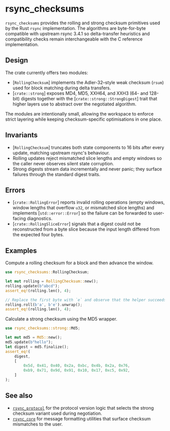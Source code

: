 # rsync_checksums

`rsync_checksums` provides the rolling and strong checksum primitives used by the
Rust `rsync` implementation. The algorithms are byte-for-byte compatible with
upstream rsync 3.4.1 so delta-transfer heuristics and compatibility checks remain
interchangeable with the C reference implementation.

## Design

The crate currently offers two modules:

- [`RollingChecksum`] implements the Adler-32–style weak checksum (`rsum`) used
  for block matching during delta transfers.
- [`crate::strong`] exposes MD4, MD5, XXH64, and XXH3 (64- and 128-bit) digests
  together with the [`crate::strong::StrongDigest`] trait that higher layers use
  to abstract over the negotiated algorithm.

The modules are intentionally small, allowing the workspace to enforce strict
layering while keeping checksum-specific optimisations in one place.

## Invariants

- [`RollingChecksum`] truncates both state components to 16 bits
  after every update, matching upstream rsync's behaviour.
- Rolling updates reject mismatched slice lengths and empty windows so the
  caller never observes silent state corruption.
- Strong digests stream data incrementally and never panic; they surface
  failures through the standard digest traits.

## Errors

- [`crate::RollingError`] reports invalid rolling operations (empty windows,
  window lengths that overflow `u32`, or mismatched slice lengths) and
  implements [`std::error::Error`] so the failure can be forwarded to
  user-facing diagnostics.
- [`crate::RollingSliceError`] signals that a digest could not be reconstructed
  from a byte slice because the input length differed from the expected four
  bytes.

## Examples

Compute a rolling checksum for a block and then advance the window.

```rust
use rsync_checksums::RollingChecksum;

let mut rolling = RollingChecksum::new();
rolling.update(b"abcd");
assert_eq!(rolling.len(), 4);

// Replace the first byte with `e` and observe that the helper succeeds.
rolling.roll(b'a', b'e').unwrap();
assert_eq!(rolling.len(), 4);
```

Calculate a strong checksum using the MD5 wrapper.

```rust
use rsync_checksums::strong::Md5;

let mut md5 = Md5::new();
md5.update(b"hello");
let digest = md5.finalize();
assert_eq!(
    digest,
    [
        0x5d, 0x41, 0x40, 0x2a, 0xbc, 0x4b, 0x2a, 0x76,
        0xb9, 0x71, 0x9d, 0x91, 0x10, 0x17, 0xc5, 0x92,
    ]
);
```

## See also

- [`rsync_protocol`](https://docs.rs/rsync_protocol) for the protocol version
  logic that selects the strong checksum variant used during negotiation.
- [`rsync_core`](https://docs.rs/rsync_core) for message formatting utilities
  that surface checksum mismatches to the user.
